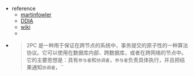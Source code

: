 - reference
	- [martinfowler](https://martinfowler.com/articles/patterns-of-distributed-systems/two-phase-commit.html)
	- [DDIA](http://ddia.vonng.com/#/ch9?id=%e4%b8%a4%e9%98%b6%e6%ae%b5%e6%8f%90%e4%ba%a4%e7%ae%80%e4%bb%8b)
	- [wiki](https://zh.wikipedia.org/wiki/%E4%BA%8C%E9%98%B6%E6%AE%B5%E6%8F%90%E4%BA%A4)
	-
- > 2PC 是一种用于保证在跨节点的系统中，事务提交的原子性的一种算法协议。它可以使用在数据库内部、跨数据库，或者在跨网络的节点中。它的主要思想是：具有`参与者`和`协调者`，`参与者`负责具体执行，并且把结果通知`协调者`，``